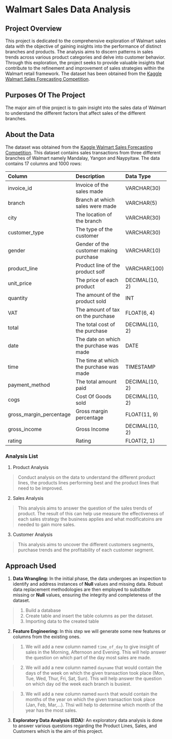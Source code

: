 # Walmart Sales Data Analysis


## Project Overview

This project is dedicated to the comprehensive exploration of Walmart sales data with the objective of gaining insights into the performance of distinct branches and products. The analysis aims to discern patterns in sales trends across various product categories and delve into customer behavior. Through this exploration, the project seeks to provide valuable insights that contribute to the refinement and improvement of sales strategies within the Walmart retail framework. The dataset has been obtained from the [Kaggle Walmart Sales Forecasting Competition](https://www.kaggle.com/c/walmart-recruiting-store-sales-forecasting).

## Purposes Of The Project

The major aim of thie project is to gain insight into the sales data of Walmart to understand the different factors that affect sales of the different branches.

## About the Data

The dataset was obtained from the [Kaggle Walmart Sales Forecasting Competition](https://www.kaggle.com/c/walmart-recruiting-store-sales-forecasting). This dataset contains sales transactions from three different branches of Walmart namely Mandalay, Yangon and Naypyitaw. The data contains 17 columns and 1000 rows:

| Column                  | Description                             | Data Type      |
| :---------------------- | :-------------------------------------- | :------------- |
| invoice_id              | Invoice of the sales made               | VARCHAR(30)    |
| branch                  | Branch at which sales were made         | VARCHAR(5)     |
| city                    | The location of the branch              | VARCHAR(30)    |
| customer_type           | The type of the customer                | VARCHAR(30)    |
| gender                  | Gender of the customer making purchase  | VARCHAR(10)    |
| product_line            | Product line of the product solf        | VARCHAR(100)   |
| unit_price              | The price of each product               | DECIMAL(10, 2) |
| quantity                | The amount of the product sold          | INT            |
| VAT                 | The amount of tax on the purchase       | FLOAT(6, 4)    |
| total                   | The total cost of the purchase          | DECIMAL(10, 2) |
| date                    | The date on which the purchase was made | DATE           |
| time                    | The time at which the purchase was made | TIMESTAMP      |
| payment_method                 | The total amount paid                   | DECIMAL(10, 2) |
| cogs                    | Cost Of Goods sold                      | DECIMAL(10, 2) |
| gross_margin_percentage | Gross margin percentage                 | FLOAT(11, 9)   |
| gross_income            | Gross Income                            | DECIMAL(10, 2) |
| rating                  | Rating                                  | FLOAT(2, 1)    |


### Analysis List

1. Product Analysis

> Conduct analysis on the data to understand the different product lines, the products lines performing best and the product lines that need to be improved.

2. Sales Analysis

> This analysis aims to answer the question of the sales trends of product. The result of this can help use measure the effectiveness of each sales strategy the business applies and what modificatoins are needed to gain more sales.

3. Customer Analysis

> This analysis aims to uncover the different customers segments, purchase trends and the profitability of each customer segment.


## Approach Used

1. **Data Wrangling:** In the initial phase, the data undergoes an inspection to identify and address instances of **Null** values and missing data. Robust data replacement methodologies are then employed to substitute missing or **Null** values, ensuring the integrity and completeness of the dataset. 

> 1. Build a database
> 2. Create table and insert the table columns as per the dataset.
> 3. Importing data to the created table

2. **Feature Engineering:** In this step we will  generate some new features or columns from the existing ones.

> 1. We will add a new column named `time_of_day` to give insight of sales in the Morning, Afternoon and Evening. This will help answer the question on which part of the day most sales are made.

> 2. We will add a new column named `dayname` that would contain the days of the week on which the given transaction took place (Mon, Tue, Wed, Thur, Fri, Sat, Sun). This will help answer the question on which day od the week each branch is busiest.

> 3. We will add a new column named `month` that would contain the months of the year on which the given transaction took place (Jan, Feb, Mar,...). Thsi will help to determine which month of the year has the most sales.

3. **Exploratory Data Analysis (EDA):** An exploratory data analysis is done to answer various questions regarding the Product Lines, Sales, and Customers which is the aim of this project.
